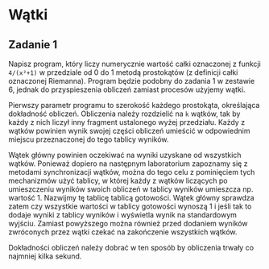 # Wątki

## Zadanie 1

Napisz program, który liczy numerycznie wartość całki oznaczonej z funkcji `4/(x²+1)` w przedziale od 0 do 1 metodą prostokątów (z definicji całki oznaczonej Riemanna). Program będzie podobny do zadania 1 w zestawie 6, jednak do przyspieszenia obliczeń zamiast procesów użyjemy wątki.

Pierwszy parametr programu to szerokość każdego prostokąta, określająca dokładność obliczeń. Obliczenia należy rozdzielić na `k` wątków, tak by każdy z nich liczył inny fragment ustalonego wyżej przedziału. Każdy z wątków powinien wynik swojej części obliczeń umieścić w odpowiednim miejscu przeznaczonej do tego tablicy wyników.

Wątek główny powinien oczekiwać na wyniki uzyskane od wszystkich wątków. Ponieważ dopiero na następnym laboratorium zapoznamy się z metodami synchronizacji wątków, można do tego celu z pominięciem tych mechanizmów użyć tablicy, w której każdy z wątków liczących po umieszczeniu wyników swoich obliczeń w tablicy wyników umieszcza np. wartość 1. Nazwijmy tę tablicę tablicą gotowości. Wątek główny sprawdza zatem czy wszystkie wartości w tablicy gotowości wynoszą 1 i jeśli tak to dodaje wyniki z tablicy wyników i wyświetla wynik na standardowym wyjściu. Zamiast powyższego można również przed dodaniem wyników zwróconych przez wątki czekać na zakończenie wszystkich wątków.

Dokładności obliczeń należy dobrać w ten sposób by obliczenia trwały co najmniej kilka sekund.
